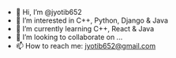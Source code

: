 - 👋 Hi, I’m @jyotib652
- 👀 I’m interested in C++, Python, Django & Java
- 🌱 I’m currently learning C++, React & Java
- 💞️ I’m looking to collaborate on ...
- 📫 How to reach me: jyotib652@gmail.com

<!---
jyotib652/jyotib652 is a ✨ special ✨ repository because its `README.md` (this file) appears on your GitHub profile.
You can click the Preview link to take a look at your changes.
--->
